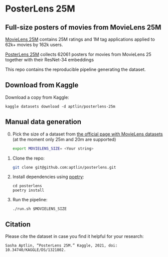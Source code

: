 # PosterLens 25M

## Full-size posters of movies from MovieLens 25M

[MovieLens 25M](https://grouplens.org/datasets/movielens/25m/) contains 25M ratings and 1M tag applications applied to 62k+ movies by 162k users.

[PosterLens 25M](https://www.kaggle.com/aptlin/posterlens-25m) collects 62061 posters for movies from MovieLens 25 together with their ResNet-34 embeddings

This repo contains the reproducible pipeline generating the dataset.

## Download from Kaggle

Download a copy from Kaggle:

```
kaggle datasets download -d aptlin/posterlens-25m
```

## Manual data generation

0. Pick the size of a dataset from [the official page with MovieLens datasets](https://grouplens.org/datasets/movielens/) (at the moment only 25m and 20m are supported)

   ```bash
   export MOVIELENS_SIZE= <Your string>
   ```

1. Clone the repo:
   ```bash
   git clone git@github.com:aptlin/posterlens.git
   ```
2. Install dependencies using [poetry](https://github.com/python-poetry/poetry):

   ```
   cd posterlens
   poetry install
   ```

3. Run the pipeline:
   ```
   ./run.sh $MOVIELENS_SIZE
   ```

## Citation

Please cite the dataset in case you find it helpful for your research:

```
Sasha Aptlin, “PosterLens 25M.” Kaggle, 2021, doi: 10.34740/KAGGLE/DS/1321802.
```
